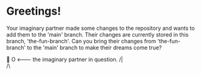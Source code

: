 # Greetings! 
Your imaginary partner made some changes to the repository and wants to add them to the 'main' branch. 
Their changes are currently stored in this branch, 'the-fun-branch'.
Can you bring their changes from 'the-fun-branch' to the 'main' branch to make their dreams come true?

🎩
 O <--- the imaginary partner in question.
/|\
 /\